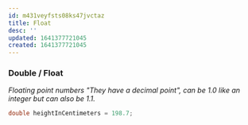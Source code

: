```yaml
---
id: m431veyfsts08ks47jvctaz
title: Float
desc: ''
updated: 1641377721045
created: 1641377721045
---
```



### Double / Float

_Floating point numbers "They have a decimal point", can be 1.0 like an integer but can also be 1.1._

```cpp
double heightInCentimeters = 198.7;
```
